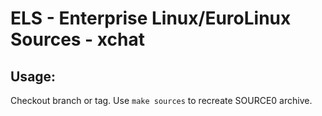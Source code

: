 # ELS - Enterprise Linux/EuroLinux Sources - xchat
 
## Usage:
  Checkout branch or tag. Use `make sources` to recreate  SOURCE0 archive.
